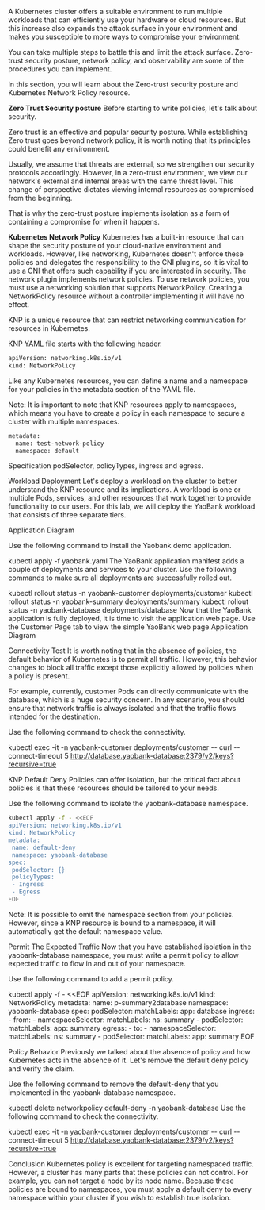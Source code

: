 A Kubernetes cluster offers a suitable environment to run multiple workloads that can efficiently use your hardware or cloud resources. But this increase also expands the attack surface in your environment and makes you susceptible to more ways to compromise your environment.

You can take multiple steps to battle this and limit the attack surface. Zero-trust security posture, network policy, and observability are some of the procedures you can implement.

In this section, you will learn about the Zero-trust security posture and Kubernetes Network Policy resource.


**Zero Trust Security posture**
Before starting to write policies, let's talk about security.

Zero trust is an effective and popular security posture. While establishing Zero trust goes beyond network policy, it is worth noting that its principles could benefit any environment.

Usually, we assume that threats are external, so we strengthen our security protocols accordingly. However, in a zero-trust environment, we view our network's external and internal areas with the same threat level. This change of perspective dictates viewing internal resources as compromised from the beginning.

That is why the zero-trust posture implements isolation as a form of containing a compromise for when it happens.


**Kubernetes Network Policy**
Kubernetes has a built-in resource that can shape the security posture of your cloud-native environment and workloads. However, like networking, Kubernetes doesn't enforce these policies and delegates the responsibility to the CNI plugins, so it is vital to use a CNI that offers such capability if you are interested in security. The network plugin implements network policies. To use network policies, you must use a networking solution that supports NetworkPolicy. Creating a NetworkPolicy resource without a controller implementing it will have no effect.

KNP is a unique resource that can restrict networking communication for resources in Kubernetes.

KNP YAML file starts with the following header.
```sh
apiVersion: networking.k8s.io/v1
kind: NetworkPolicy
```
Like any Kubernetes resources, you can define a name and a namespace for your policies in the metadata section of the YAML file.

Note: It is important to note that KNP resources apply to namespaces, which means you have to create a policy in each namespace to secure a cluster with multiple namespaces.
```sh
metadata:
  name: test-network-policy
  namespace: default
```  
Specification podSelector, policyTypes, ingress and egress.


Workload Deployment
Let's deploy a workload on the cluster to better understand the KNP resource and its implications. A workload is one or multiple Pods, services, and other resources that work together to provide functionality to our users. For this lab, we will deploy the YaoBank workload that consists of three separate tiers.

Application Diagram

Use the following command to install the Yaobank demo application.

kubectl apply -f yaobank.yaml
The YaoBank application manifest adds a couple of deployments and services to your cluster. Use the following commands to make sure all deployments are successfully rolled out.

kubectl rollout status -n yaobank-customer deployments/customer
kubectl rollout status -n yaobank-summary deployments/summary
kubectl rollout status -n yaobank-database deployments/database
Now that the YaoBank application is fully deployed, it is time to visit the application web page. Use the Customer Page tab to view the simple YaoBank web page.Application Diagram


Connectivity Test
It is worth noting that in the absence of policies, the default behavior of Kubernetes is to permit all traffic. However, this behavior changes to block all traffic except those explicitly allowed by policies when a policy is present.

For example, currently, customer Pods can directly communicate with the database, which is a huge security concern. In any scenario, you should ensure that network traffic is always isolated and that the traffic flows intended for the destination.

Use the following command to check the connectivity.

kubectl exec -it -n yaobank-customer deployments/customer -- curl --connect-timeout 5 http://database.yaobank-database:2379/v2/keys?recursive=true

KNP Default Deny
Policies can offer isolation, but the critical fact about policies is that these resources should be tailored to your needs.

Use the following command to isolate the yaobank-database namespace.
```sh
kubectl apply -f - <<EOF
apiVersion: networking.k8s.io/v1
kind: NetworkPolicy
metadata:
 name: default-deny
 namespace: yaobank-database
spec:
 podSelector: {}
 policyTypes:
 - Ingress
 - Egress
EOF
```
Note: It is possible to omit the namespace section from your policies. However, since a KNP resource is bound to a namespace, it will automatically get the default namespace value.


Permit The Expected Traffic
Now that you have established isolation in the yaobank-database namespace, you must write a permit policy to allow expected traffic to flow in and out of your namespace.

Use the following command to add a permit policy.

kubectl apply -f - <<EOF
apiVersion: networking.k8s.io/v1
kind: NetworkPolicy
metadata:
  name: p-summary2database
  namespace: yaobank-database
spec:
  podSelector:
    matchLabels:
      app: database
  ingress:
    - from:
      - namespaceSelector:
          matchLabels:
            ns: summary
      - podSelector:
          matchLabels:
            app: summary
  egress:
    - to:
      - namespaceSelector:
          matchLabels:
            ns: summary
      - podSelector:
          matchLabels:
            app: summary
EOF

Policy Behavior
Previously we talked about the absence of policy and how Kubernetes acts in the absence of it. Let's remove the default deny policy and verify the claim.

Use the following command to remove the default-deny that you implemented in the yaobank-database namespace.

kubectl delete networkpolicy default-deny -n yaobank-database
Use the following command to check the connectivity.

kubectl exec -it -n yaobank-customer deployments/customer -- curl --connect-timeout 5 http://database.yaobank-database:2379/v2/keys?recursive=true

Conclusion
Kubernetes policy is excellent for targeting namespaced traffic. However, a cluster has many parts that these policies can not control. For example, you can not target a node by its node name. Because these policies are bound to namespaces, you must apply a default deny to every namespace within your cluster if you wish to establish true isolation.